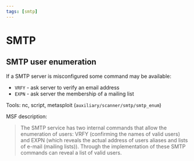 ```yaml
---
tags: [smtp]
---
```

# SMTP

## SMTP user enumeration

If a SMTP server is misconfigured some command may be available:

- `VRFY` - ask server to verify an email address
- `EXPN` - ask server the membership of a mailing list

Tools: nc, script, metasploit (`auxiliary/scanner/smtp/smtp_enum`)

MSF description:

> The SMTP service has two internal commands that allow the enumeration of users: VRFY (confirming the names of valid users) and EXPN (which reveals the actual address of users aliases and lists of e-mail (mailing lists)). Through the implementation of these SMTP commands can reveal a list of valid users.
